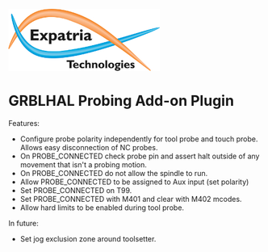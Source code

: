 ![Logo](/readme_images/logo_sm.jpg)
# GRBLHAL Probing Add-on Plugin

Features:
- Configure probe polarity independently for tool probe and touch probe.  Allows easy disconnection of NC probes.
- On PROBE_CONNECTED check probe pin and assert halt outside of any movement that isn't a probing motion.
- On PROBE_CONNECTED do not allow the spindle to run.
- Allow PROBE_CONNECTED to be assigned to Aux input (set polarity)
- Set PROBE_CONNECTED on T99.
- Set PROBE_CONNECTED with M401 and clear with M402 mcodes.
- Allow hard limits to be enabled during tool probe.

In future:
- Set jog exclusion zone around toolsetter.
